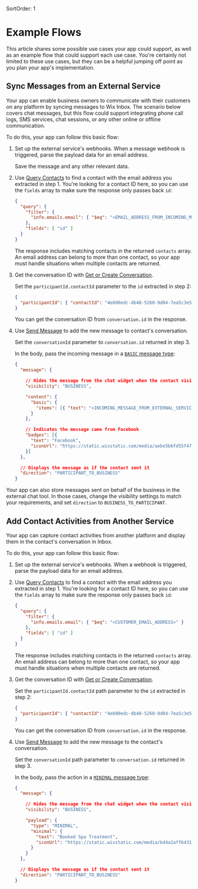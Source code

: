 SortOrder: 1
# Example Flows

This article shares some possible use cases your app could support,
as well as an example flow that could support each use case.
You're certainly not limited to these use cases,
but they can be a helpful jumping off point
as you plan your app's implementation.

## Sync Messages from an External Service

Your app can enable business owners to communicate with their customers on any platform
by syncing messages to Wix Inbox.
The scenario below covers chat messages,
but this flow could support integrating phone call logs, SMS services,
chat sessions, or any other online or offline communication.

To do this, your app can follow this basic flow:

1. Set up the external service's webhooks.
    When a message webhook is triggered,
    parse the payload data for an email address.

    Save the message and any other relevant data.

2. Use [Query Contacts][query-contacts]
    to find a contact with the email address you extracted in step 1.
    You're looking for a contact ID here,
    so you can use the `fields` array to make sure the response only passes back `id`:

    ```json
    {
      "query": {
        "filter": {
          "info.emails.email": { "$eq": "<EMAIL_ADDRESS_FROM_INCOMING_MESSAGE>" }
        },
        "fields": [ "id" ]
      }
    }
    ```

    The response includes matching contacts in the returned `contacts` array.
    An email address can belong to more than one contact,
    so your app must handle situations when multiple contacts are returned.

3. Get the conversation ID with [Get or Create Conversation][get-or-create-conversation].

    Set the `participantId.contactId` parameter to the `id` extracted in step 2:

    ```json
    {
      "participantId": { "contactId": "4e600edc-db48-5260-9d04-7ea5c3e5fffd" }
    }
    ```

    You can get the conversation ID from `conversation.id` in the response.

4. Use [Send Message][send-message]
    to add the new message to contact's conversation.

    Set the `conversationId` parameter to `conversation.id` returned in step 3.

    In the body, pass the incoming message in a [`BASIC` message type][plain-message-type]:

    ```json
    {
      "message": {

        // Hides the message from the chat widget when the contact visits the site
        "visibility": "BUSINESS",

        "content": {
          "basic": {
            "items": [{ "text": "<INCOMING_MESSAGE_FROM_EXTERNAL_SERVICE>" }]
          }
        },

        // Indicates the message came from Facebook
        "badges": [{
          "text": "Facebook",
          "iconUrl": "https://static.wixstatic.com/media/aebe5b6fd55f471a936c72ff2c8289d7.png/v1/fill/w_43,h_43,al_c,q_85,usm_0.66_1.00_0.01/aebe5b6fd55f471a936c72ff2c8289d7.webp"
        }]
      },

      // Displays the message as if the contact sent it
      "direction": "PARTICIPANT_TO_BUSINESS"
    }
    ```

Your app can also store messages sent on behalf of the business
in the external chat tool.
In those cases, change the visibility settings to match your requirements,
and set `direction` to `BUSINESS_TO_PARTICIPANT`.

## Add Contact Activities from Another Service

Your app can capture contact activities from another platform
and display them in the contact's conversation in Inbox.

To do this, your app can follow this basic flow:

1. Set up the external service's webhooks.
    When a webhook is triggered,
    parse the payload data for an email address.

2. Use [Query Contacts][query-contacts]
    to find a contact with the email address you extracted in step 1.
    You're looking for a contact ID here,
    so you can use the `fields` array to make sure the response only passes back `id`:

    ```json
    {
      "query": {
        "filter": {
          "info.emails.email": { "$eq": "<CUSTOMER_EMAIL_ADDRESS>" }
        },
        "fields": [ "id" ]
      }
    }
    ```

    The response includes matching contacts in the returned `contacts` array.
    An email address can belong to more than one contact,
    so your app must handle situations when multiple contacts are returned.

3. Get the conversation ID with [Get or Create Conversation][get-or-create-conversation].

    Set the `participantId.contactId` path parameter to the `id` extracted in step 2:

    ```json
    {
      "participantId": { "contactId": "4e600edc-db48-5260-9d04-7ea5c3e5fffd" }
    }
    ```

    You can get the conversation ID from `conversation.id` in the response.

4. Use [Send Message][send-message]
    to add the new message to the contact's conversation.

    Set the `conversationId` path parameter to `conversation.id` returned in step 3.

    In the body, pass the action in a [`MINIMAL` message type][minimal-message-type]:

    ```json
    {
      "message": {

        // Hides the message from the chat widget when the contact visits the site
        "visibility": "BUSINESS",

        "payload": {
          "type": "MINIMAL",
          "minimal": {
            "text": "Booked Spa Treatment",
            "iconUrl": "https://static.wixstatic.com/media/bd4a2aff643141cb8cbacde1a4007a2f.png/v1/fill/w_43,h_50,al_c,lg_1,q_85/bd4a2aff643141cb8cbacde1a4007a2f.webp"
          }
        }
      },

      // Displays the message as if the contact sent it
      "direction": "PARTICIPANT_TO_BUSINESS"
    }
    ```

[query-contacts]: https://dev.wix.com/api/rest/contacts/contacts/contacts-v4/query-contacts
[get-or-create-conversation]: https://dev.wix.com/api/rest/inbox/conversations/get-or-create-conversation
[send-message]: https://dev.wix.com/api/rest/inbox/messages/send-message
[plain-message-type]: https://dev.wix.com/api/rest/inbox/messages/message-types#basic-messages
[minimal-message-type]: https://dev.wix.com/api/rest/inbox/messages/message-types#minimal-messages